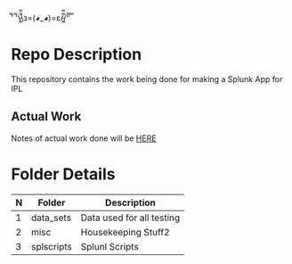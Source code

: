 ̿' ̿'\̵͇̿̿\з=(◕_◕)=ε/̵͇̿̿/'̿'̿ ̿

# Repo Description 

This repository contains the work being done for making a Splunk App for IPL 

## Actual Work 

Notes of actual work done will be <a href="https://www.notion.so/Splunk-Sports-Stats-Dashboard-d1b1e5183bcd4f029bf92b7d4239e246 " target="_blank"> HERE </a>

# Folder Details 

N | Folder | Description
--- | --- | --- 
1 | data_sets | Data used for all testing 
2 | misc | Housekeeping Stuff2 | misc | Housekeeping Stuff
3 | splscripts | Splunl Scripts 

